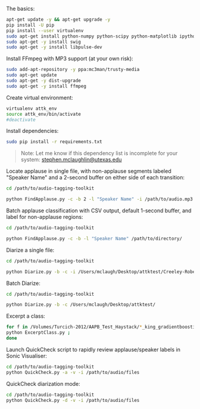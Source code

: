 The basics:

```bash
apt-get update -y && apt-get upgrade -y
pip install -U pip
pip install --user virtualenv
sudo apt-get install python-numpy python-scipy python-matplotlib ipython ipython-notebook python-pandas python-sympy python-nose
sudo apt-get -y install swig
sudo apt-get -y install libpulse-dev
```

Install FFmpeg with MP3 support (at your own risk):

```bash
sudo add-apt-repository -y ppa:mc3man/trusty-media
sudo apt-get update
sudo apt-get -y dist-upgrade
sudo apt-get -y install ffmpeg
```

Create virtual environment:

```bash
virtualenv attk_env
source attk_env/bin/activate
#deactivate
```

Install dependencies:

```bash
sudo pip install -r requirements.txt
```
>Note: Let me know if this dependency list is incomplete for your system: stephen.mclaughlin@utexas.edu

Locate applause in single file, with non-applause segments labeled "Speaker Name" and a 2-second buffer on either side of each transition:

```bash
cd /path/to/audio-tagging-toolkit

python FindApplause.py -c -b 2 -l "Speaker Name" -i /path/to/audio.mp3
```

Batch applause classification with CSV output, default 1-second buffer, and label for non-applause regions:

```bash
cd /path/to/audio-tagging-toolkit

python FindApplause.py -c -b -l "Speaker Name" /path/to/directory/
```

Diarize a single file:

```bash
cd /path/to/audio-tagging-toolkit

python Diarize.py -b -c -i /Users/mclaugh/Desktop/attktest/Creeley-Robert_33_A-Note_Rockdrill-2.mp3
```

Batch Diarize:

```bash
cd /path/to/audio-tagging-toolkit

python Diarize.py -b -c /Users/mclaugh/Desktop/attktest/
```

Excerpt a class:

```bash
for f in /Volumes/Turcich-2012/AAPB_Test_Haystack/*_king_gradientboosting.csv; do
python ExcerptClass.py ;
done
```



Launch QuickCheck script to rapidly review applause/speaker labels in Sonic Visualiser:

```bash
cd /path/to/audio-tagging-toolkit
python QuickCheck.py -a -v -i /path/to/audio/files
```

QuickCheck diarization mode:


```bash
cd /path/to/audio-tagging-toolkit
python QuickCheck.py -d -v -i /path/to/audio/files
```
